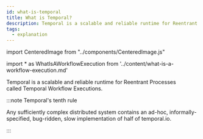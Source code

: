```yaml
---
id: what-is-temporal
title: What is Temporal?
description: Temporal is a scalable and reliable runtime for Reentrant Processes called Temporal Workflow Executions.
tags:
  - explanation
---
```


import CenteredImage from "../components/CenteredImage.js"

<!-- prettier-ignore -->
import * as WhatIsAWorkflowExecution from '../content/what-is-a-workflow-execution.md'

Temporal is a scalable and reliable runtime for Reentrant Processes called <preview page={WhatIsAWorkflowExecution}>Temporal Workflow Executions</preview>.

:::note Temporal's tenth rule

Any sufficiently complex distributed system contains an ad-hoc, informally-specified, bug-ridden, slow implementation of half of temporal.io.

:::

<CenteredImage
imagePath="/diagrams/temporal-system-simple.svg"
imageSize="75"
title="The Temporal System"
/>
